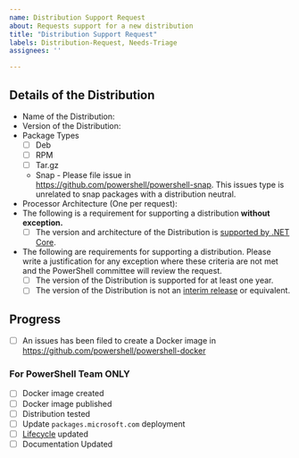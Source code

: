```yaml
---
name: Distribution Support Request
about: Requests support for a new distribution
title: "Distribution Support Request"
labels: Distribution-Request, Needs-Triage
assignees: ''

---
```


## Details of the Distribution

- Name of the Distribution:
- Version of the Distribution:
- Package Types
    - [ ] Deb
    - [ ] RPM
    - [ ] Tar.gz
    - Snap - Please file issue in https://github.com/powershell/powershell-snap.  This issues type is unrelated to snap packages with a distribution neutral.
- Processor Architecture (One per request):
- The following is a requirement for supporting a distribution **without exception.**
    - [ ] The version and architecture of the Distribution is [supported by .NET Core](https://github.com/dotnet/core/blob/master/release-notes/5.0/5.0-supported-os.md#linux).
- The following are requirements for supporting a distribution.
  Please write a justification for any exception where these criteria are not met and
  the PowerShell committee will review the request.
    - [ ] The version of the Distribution is supported for at least one year.
    - [ ] The version of the Distribution is not an [interim release](https://ubuntu.com/about/release-cycle) or equivalent.

## Progress

- [ ] An issues has been filed to create a Docker image in https://github.com/powershell/powershell-docker

### For PowerShell Team **ONLY**

- [ ] Docker image created
- [ ] Docker image published
- [ ] Distribution tested
- [ ] Update `packages.microsoft.com` deployment
- [ ] [Lifecycle](https://github.com/MicrosoftDocs/PowerShell-Docs/blob/staging/reference/docs-conceptual/PowerShell-Support-Lifecycle.md) updated
- [ ] Documentation Updated

